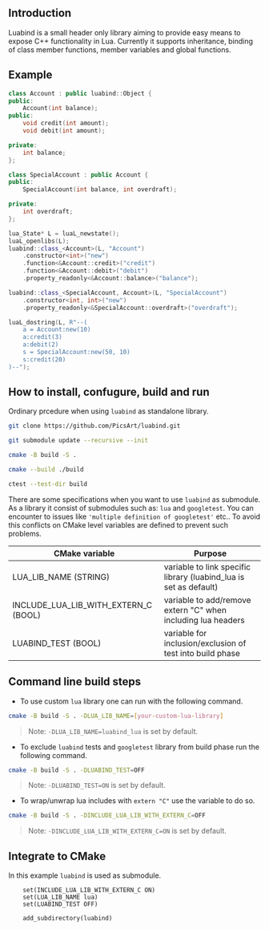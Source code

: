 ## Introduction
Luabind is a small header only library aiming to provide easy means to expose C++ functionality in Lua.
Currently it supports inheritance, binding of class member functions, member variables and global functions.

## Example
```cpp
class Account : public luabind::Object {
public:
    Account(int balance);
public:
    void credit(int amount);
    void debit(int amount);

private:
    int balance;
};

class SpecialAccount : public Account {
public:
    SpecialAccount(int balance, int overdraft);

private:
    int overdraft;
};
```

```cpp
lua_State* L = luaL_newstate();
luaL_openlibs(L);
luabind::class_<Account>(L, "Account")
    .constructor<int>("new")
    .function<&Account::credit>("credit")
    .function<&Account::debit>("debit")
    .property_readonly<&Account::balance>("balance");

luabind::class_<SpecialAccount, Account>(L, "SpecialAccount")
    .constructor<int, int>("new")
    .property_readonly<&SpecialAccount::overdraft>("overdraft");

luaL_dostring(L, R"--(
    a = Account:new(10)
    a:credit(3)
    a:debit(2)
    s = SpecialAccount:new(50, 10)
    s:credit(20)
)--");
```
## How to install, confugure, build and run

Ordinary prcedure when using `luabind` as standalone library.

```sh
git clone https://github.com/PicsArt/luabind.git

git submodule update --recursive --init

cmake -B build -S .

cmake --build ./build

ctest --test-dir build
```

There are some specifications when you want to use `luabind` as submodule. As a library it consist of submodules such as: `lua` and `googletest`. You can encounter to issues like `'multiple definition of googletest'` etc.. To avoid this conflicts on CMake level variables are defined to prevent such problems. 

| CMake variable | Purpose |
| ------ | ------ |
| LUA_LIB_NAME (STRING) | variable to link specific library (luabind_lua is set as default) |
| INCLUDE_LUA_LIB_WITH_EXTERN_C (BOOL) | variable to add/remove extern "C" when including lua headers |
| LUABIND_TEST (BOOL) | variable for inclusion/exclusion of test into build phase |


## Command line build steps

- To use custom `lua` library one can run with the following command.
```sh
cmake -B build -S . -DLUA_LIB_NAME=[your-custom-lua-library]
```
> Note: `-DLUA_LIB_NAME=luabind_lua` is set by default.

- To exclude `luabind` tests and `googletest` library from build phase run the following command.
```sh
cmake -B build -S . -DLUABIND_TEST=OFF
```
> Note: `-DLUABIND_TEST=ON` is set by default.

- To wrap/unwrap lua includes with `extern "C"` use the variable to do so.
```sh
cmake -B build -S . -DINCLUDE_LUA_LIB_WITH_EXTERN_C=OFF
```
> Note: `-DINCLUDE_LUA_LIB_WITH_EXTERN_C=ON` is set by default.

## Integrate to CMake

In this example `luabind` is used as submodule.
```
    set(INCLUDE_LUA_LIB_WITH_EXTERN_C ON)
    set(LUA_LIB_NAME lua)
    set(LUABIND_TEST OFF)

    add_subdirectory(luabind)
```


